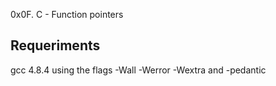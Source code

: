 0x0F. C - Function pointers

## Requeriments
gcc 4.8.4 using the flags -Wall -Werror -Wextra and -pedantic